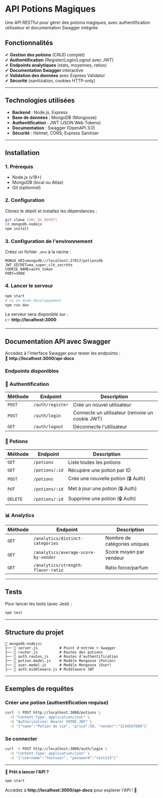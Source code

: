 # **API Potions Magiques**  

Une API RESTful pour gérer des potions magiques, avec authentification utilisateur et documentation Swagger intégrée.  

## **Fonctionnalités**  
✔ **Gestion des potions** (CRUD complet)  
✔ **Authentification** (Register/Login/Logout avec JWT)  
✔ **Endpoints analytiques** (stats, moyennes, ratios)  
✔ **Documentation Swagger** interactive  
✔ **Validation des données** avec Express Validator  
✔ **Sécurité** (sanitization, cookies HTTP-only)  

---

## **Technologies utilisées**  
- **Backend** : Node.js, Express  
- **Base de données** : MongoDB (Mongoose)  
- **Authentification** : JWT (JSON Web Tokens)  
- **Documentation** : Swagger (OpenAPI 3.0)  
- **Sécurité** : Helmet, CORS, Express Sanitizer  

---

## **Installation**  

### **1. Prérequis**  
- Node.js (v18+)  
- MongoDB (local ou Atlas)  
- Git (optionnel)  

### **2. Configuration**  
Clonez le dépôt et installez les dépendances :  

```bash
git clone [URL_DU_DEPOT]  
cd mongodb-nodejs  
npm install  
```

### **3. Configuration de l'environnement**  
Créez un fichier `.env` à la racine :  

```env
MONGO_URI=mongodb://localhost:27017/potionsdb  
JWT_SECRET=ma_super_clé_secrète  
COOKIE_NAME=auth_token  
PORT=3000  
```

### **4. Lancer le serveur**  

```bash
npm start  
# ou en mode développement  
npm run dev  
```

Le serveur sera disponible sur :  
👉 **http://localhost:3000**  

---

## **Documentation API avec Swagger**  
Accédez à l'interface Swagger pour tester les endpoints :  
🔗 **http://localhost:3000/api-docs**  

### **Endpoints disponibles**  

### **🔐 Authentification**  
| Méthode | Endpoint | Description |  
|---------|----------|-------------|  
| `POST` | `/auth/register` | Crée un nouvel utilisateur |  
| `POST` | `/auth/login` | Connecte un utilisateur (renvoie un cookie JWT) |  
| `GET` | `/auth/logout` | Déconnecte l'utilisateur |  

### **🧪 Potions**  
| Méthode | Endpoint | Description |  
|---------|----------|-------------|  
| `GET` | `/potions` | Liste toutes les potions |  
| `GET` | `/potions/:id` | Récupère une potion par ID |  
| `POST` | `/potions` | Crée une nouvelle potion (🔒 Auth) |  
| `PUT` | `/potions/:id` | Met à jour une potion (🔒 Auth) |  
| `DELETE` | `/potions/:id` | Supprime une potion (🔒 Auth) |  

### **📊 Analytics**  
| Méthode | Endpoint | Description |  
|---------|----------|-------------|  
| `GET` | `/analytics/distinct-categories` | Nombre de catégories uniques |  
| `GET` | `/analytics/average-score-by-vendor` | Score moyen par vendeur |  
| `GET` | `/analytics/strength-flavor-ratio` | Ratio force/parfum |  

---

## **Tests**  
Pour lancer les tests (avec Jest) :  

```bash
npm test  
```

---

## **Structure du projet**  
```
📁 mongodb-nodejs/
├── 📄 server.js          # Point d'entrée + Swagger
├── 📄 router.js          # Routes des potions
├── 📄 auth.routes.js     # Routes d'authentification
├── 📄 potion.model.js    # Modèle Mongoose (Potion)
├── 📄 user.model.js      # Modèle Mongoose (User)
├── 📄 auth.middleware.js # Middleware JWT

```

---

## **Exemples de requêtes**  

### **Créer une potion (authentification requise)**  
```bash
curl -X POST http://localhost:3000/potions \
  -H "Content-Type: application/json" \
  -H "Authorization: Bearer VOTRE_JWT" \
  -d '{"name":"Potion de vie", "price":50, "vendor":"1234567890"}'
```

### **Se connecter**  
```bash
curl -X POST http://localhost:3000/auth/login \
  -H "Content-Type: application/json" \
  -d '{"username":"testuser", "password":"test123"}'
```

---


🚀 **Prêt à lancer l'API ?**  
```bash
npm start
```  

Accédez à **http://localhost:3000/api-docs** pour explorer l'API ! 🎉
